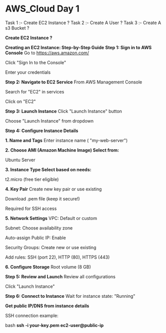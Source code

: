 # AWS_Cloud Day 1
Task 1 :- Create EC2 Instance ?
Task 2 :- Create A User ?
Task 3 :- Create A s3 Bucket ?

**Create EC2 Instance ?**

**Creating an EC2 Instance: Step-by-Step Guide**
**Step 1: Sign in to AWS Console**
Go to https://aws.amazon.com/

Click "Sign In to the Console"

Enter your credentials

**Step 2: Navigate to EC2 Service**
From AWS Management Console

Search for "EC2" in services

Click on "EC2"

**Step 3: Launch Instance**
Click "Launch Instance" button

Choose "Launch Instance" from dropdown

**Step 4: Configure Instance Details**

**1. Name and Tags**
Enter instance name ( "my-web-server")

**2. Choose AMI (Amazon Machine Image)
Select from:**

Ubuntu Server

**3. Instance Type
Select based on needs:**

t2.micro (free tier eligible)

**4. Key Pair**
Create new key pair or use existing

Download .pem file (keep it secure!)

Required for SSH access

**5. Network Settings**
VPC: Default or custom

Subnet: Choose availability zone

Auto-assign Public IP: Enable

Security Groups: Create new or use existing

Add rules: SSH (port 22), HTTP (80), HTTPS (443)

**6. Configure Storage**
Root volume (8 GB)

**Step 5: Review and Launch**
Review all configurations

Click "Launch Instance"

**Step 6: Connect to Instance**
Wait for instance state: "Running"

**Get public IP/DNS from instance details**

SSH connection example:

bash
**ssh -i your-key.pem ec2-user@public-ip**
